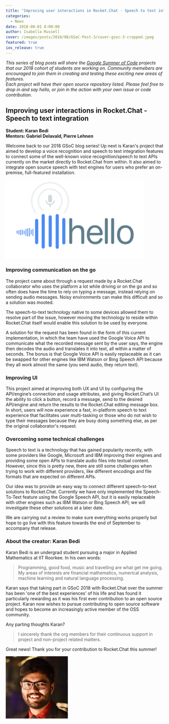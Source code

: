 ```yaml
---
title: "Improving user interactions in Rocket.Chat - Speech to text integration (GSoC 2018 project)"
categories:
  - News
date: 2018-08-01 8:00:00
author: Isabella Russell
cover: /images/posts/2018/08/GSoC-Post-3/cover-gsoc-3-cropped.jpeg
featured: true
ios_release: true
---
```


_This series of blog posts will share the [Google Summer of Code](https://rocket.chat/docs/contributing/google-summer-of-code) projects that our 2018 cohort of students are working on. Community memebers are encouraged to join them in creating and testing these exciting new areas of features.<br/>Each project will have their open source repository listed.  Please feel free to drop in and say hello, or join in the action with your own issue or code contribution.<br/>_

## Improving user interactions in Rocket.Chat - Speech to text integration
**Student: Karan Bedi <br/> Mentors: Gabriel Delavald, Pierre Lehnen**

Welcome back to our 2018 GSoC blog series! Up next is Karan's project that aimed to develop a voice recognition and speech to text integration features to connect some of the well-known voice recognition/speech to text APIs currently on the market directly to Rocket.Chat from within. It also aimed to integrate open source speech with text engines for users who prefer an on-premise, full-featured installation.

<img alt="Google Cloud api" src="/images/posts/2018/08/GSoC-Post-3/API-language-2.png" />


### Improving communication on the go

The project came about through a request made by a Rocket.Chat collaborator who uses the platform a lot while driving or on the go and so often does have the time to rely on typing a message, instead relying on sending audio messages. Noisy environments can make this difficult and so a solution was mooted.

The speech-to-text technology native to some devices allowed them to resolve part of the issue, however moving the technology to reside within Rocket.Chat itself would enable this solution to be used by everyone.

A solution for the request has been found in the form of this current implementation, in which the team have used the Google Voice API to communicate what the recorded message sent by the user says, the engine then decodes the audio and translates it into text, all within a matter of seconds. The bonus is that Google Voice API is easily replaceable as it can be swapped for other engines like IBM Watson or Bing Speech API because they all work almost the same (you send audio, they return text).

### Improving UI

This project aimed at improving both UX and UI by configuring the API/engine’s connection and usage attributes, and giving Rocket.Chat’s UI the ability to click a button, record a message, send to the desired API/engine and return the results to the Rocket.Chat editing message box. In short, users will now experience a fast, in-platform speech to text experience that facilitates user multi-tasking or those who do not wish to type their messages because they are busy doing something else, as per the original collaborator's request.

### Overcoming some technical challenges

Speech to text is a technology that has gained popularity recently, with some providers like Google, Microsoft and IBM improving their engines and providing some open APIs to translate audio files into textual content. However, since this is pretty new, there are still some challenges when trying to work with different providers, like different encodings and file formats that are expected on different APIs.

Our idea was to provide an easy way to connect different speech-to-text solutions to Rocket.Chat. Currently we have only implemented the Speech-To-Text feature using the Google Speech API, but it is easily replaceable with other engines such as IBM Watson or Bing Speech API; we will investigate these other solutions at a later date.

We are carrying out a review to make sure everything works properly but hope to go live with this feature towards the end of September to accompany that release.

### About the creator: Karan Bedi

Karan Bedi is an undergrad student pursuing a major in Applied Mathematics at IIT Roorkee.
In his own words:
> Programming, good food, music and travelling are what get me going. My areas of interests are financial mathematics, numerical analysis, machine learning and natural language processing.

Karan says that taking part in GSoC 2018 with Rocket.Chat over the summer has been 'one of the best experiences' of his life and has found it particularly rewarding as it was his first ever contribution to an open source project. Karan now wishes to pursue contributing to open source software and hopes to become an increasingly active member of the OSS community.

Any parting thoughts Karan?

> I sincerely thank the org members for their continuous support in project and non-project related matters.

Great news! Thank you for your contribution to Rocket.Chat this summer!

![Karan Bedi](/images/posts/2018/08/GSoC-Post-3/Karan-Bedi-GSoC-3.png)

